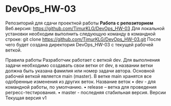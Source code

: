 # DevOps_HW-03
Репозиторий для сдачи проектной работы
**Работа с репозиторием**
Веб.версия: https://github.com/TimurKLG/DevOps_HW-03
Для локальной установки необходим выполнить следующую команду в командной строке: git clone https://github.com/TimurKLG/DevOps_HW-03.git После чего будет создана директория DevOps_HW-03 с текущей рабочей веткой.
 
Правила работы
Разработчик работает с веткой dev. Для выполнения задачи необходимо создавать свои ветки от dev, в названии ветки должна быть указана фамилия или номер задачи автора. Основной рабочей веткой является main (master). В ветке main хранятся все одобренные изменения из других веток.
Название веток
•	dev - для командной работы, по умолчанию.
•	release – ветка для проведения регресс-тестирования.
•	master - последняя стабильная версия.
Версии
Текущая версия v1
